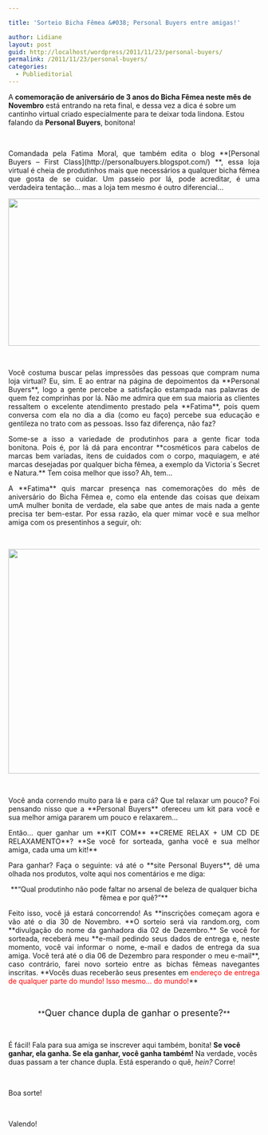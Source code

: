 ```yaml
---

title: 'Sorteio Bicha Fêmea &#038; Personal Buyers entre amigas!'

author: Lidiane
layout: post
guid: http://localhost/wordpress/2011/11/23/personal-buyers/
permalink: /2011/11/23/personal-buyers/
categories:
  - Publieditorial
---
```

A **comemoração de aniversário de 3 anos do Bicha Fêmea neste mês de Novembro** está entrando na reta final, e dessa vez a dica é sobre um cantinho virtual criado especialmente para te deixar toda lindona. Estou falando da **Personal Buyers**, bonitona!

&nbsp;

<p align="justify">
  Comandada pela Fatima Moral, que também edita o blog **[Personal Buyers – First Class](http://personalbuyers.blogspot.com/) **, essa loja virtual é cheia de produtinhos mais que necessários a qualquer bicha fêmea que gosta de se cuidar. Um passeio por lá, pode acreditar, é uma verdadeira tentação… mas a loja tem mesmo é outro diferencial…
</p>

<!--more-->

<p align="center">
  <a href="http://www.trololodemulher.com.br/blog/wp-content/uploads/2011/11/PERSONAL-BUYERS.png"><img class="alignnone size-full wp-image-8243" title="PERSONAL BUYERS" src="http://www.trololodemulher.com.br/blog/wp-content/uploads/2011/11/PERSONAL-BUYERS.png" alt="" width="600" height="295" /></a>
</p>

&nbsp;

<p align="justify">
  Você costuma buscar pelas impressões das pessoas que compram numa loja virtual? Eu, sim. E ao entrar na página de depoimentos da **Personal Buyers**, logo a gente percebe a satisfação estampada nas palavras de quem fez comprinhas por lá. Não me admira que em sua maioria as clientes ressaltem o excelente atendimento prestado pela **Fatima**, pois quem conversa com ela no dia a dia (como eu faço) percebe sua educação e gentileza no trato com as pessoas. Isso faz diferença, não faz?
</p>

<p align="justify">
  Some-se a isso a variedade de produtinhos para a gente ficar toda bonitona. Pois é, por lá dá para encontrar **cosméticos para cabelos de marcas bem variadas, itens de cuidados com o corpo, maquiagem, e até marcas desejadas por qualquer bicha fêmea, a exemplo da Victoria´s Secret e Natura.** Tem coisa melhor que isso? Ah, tem…
</p>

<p align="justify">
  A **Fatima** quis marcar presença nas comemorações do mês de aniversário do Bicha Fêmea e, como ela entende das coisas que deixam umA mulher bonita de verdade, ela sabe que antes de mais nada a gente precisa ter bem-estar. Por essa razão, ela quer mimar você e sua melhor amiga com os presentinhos a seguir, oh:
</p>

&nbsp;

<p align="center">
  <a href="http://www.trololodemulher.com.br/blog/wp-content/uploads/2011/11/Cd-e-creme-relaxantes.jpg"><img class="alignnone size-full wp-image-8242" title="SAMSUNG" src="http://www.trololodemulher.com.br/blog/wp-content/uploads/2011/11/Cd-e-creme-relaxantes.jpg" alt="" width="600" height="450" /></a>
</p>

&nbsp;

<p align="justify">
  Você anda correndo muito para lá e para cá? Que tal relaxar um pouco? Foi pensando nisso que a **Personal Buyers** ofereceu um kit para você e sua melhor amiga pararem um pouco e relaxarem…
</p>

<p align="justify">
  Então… quer ganhar um **KIT COM** **CREME RELAX + UM CD DE RELAXAMENTO**? **Se você for sorteada, ganha você e sua melhor amiga, cada uma um kit!**
</p>

<p align="justify">
  Para ganhar? Faça o seguinte: vá até o **site Personal Buyers**, dê uma olhada nos produtos, volte aqui nos comentários e me diga:
</p>

<p style="text-align: center;" align="justify">
  **“Qual produtinho não pode faltar no arsenal de beleza de qualquer bicha fêmea e por quê?”**
</p>

<p align="justify">
  Feito isso, você já estará concorrendo! As **inscrições começam agora e vão até o dia 30 de Novembro. **O sorteio será via random.org, com **divulgação do nome da ganhadora dia 02 de Dezembro.** Se você for sorteada, receberá meu **e-mail pedindo seus dados de entrega e, neste momento, você vai informar o nome, e-mail e dados de entrega da sua amiga. Você terá até o dia 06 de Dezembro para responder o meu e-mail**, caso contrário, farei novo sorteio entre as bichas fêmeas navegantes inscritas. **Vocês duas receberão seus presentes em <span style="color: #ff0000;">endereço de entrega de qualquer parte do mundo! Isso mesmo… do mundo!</span>**
</p>

&nbsp;

<p align="center">
  **<span style="font-size: large;">Quer chance dupla de ganhar o presente?</span>**
</p>

&nbsp;

É fácil! Fala para sua amiga se inscrever aqui também, bonita! **Se você ganhar, ela ganha. Se ela ganhar, você ganha também!** Na verdade, vocês duas passam a ter chance dupla. Está esperando o quê, _hein?_ Corre!

&nbsp;

Boa sorte!

&nbsp;

Valendo!